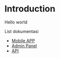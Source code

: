 # Introduction

Hello world

List dokumentasi

- [Mobile APP](mobile/readme.md)
- [Admin Panel](admin-panel/readme.md)
- [API](API/readme.md)
